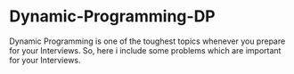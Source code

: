 # Dynamic-Programming-DP
Dynamic Programming is one of the toughest topics whenever you prepare for your Interviews. So, here i include some problems which are important for your Interviews.
